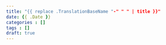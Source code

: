 ```yaml
---
title: "{{ replace .TranslationBaseName "-" " " | title }}"
date: {{ .Date }}
categories : []
tags : []
draft: true
---
```


